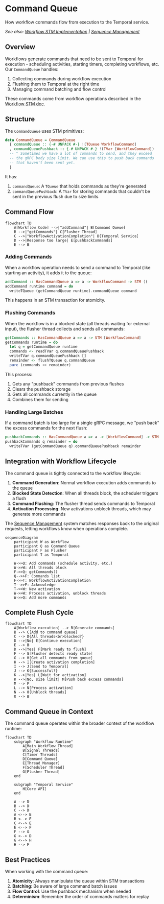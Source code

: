# Command Queue

How workflow commands flow from execution to the Temporal service.

*See also: [Workflow STM Implementation](workflow-stm.md) | [Sequence Management](sequence-management.md)*

## Overview

Workflows generate commands that need to be sent to Temporal for execution - scheduling activities, starting timers, completing workflows, etc. Our `CommandQueue` handles:

1. Collecting commands during workflow execution
2. Flushing them to Temporal at the right time
3. Managing command batching and flow control

These commands come from workflow operations described in the [Workflow STM doc](workflow-stm.md).

## Structure

The `CommandQueue` uses STM primitives:

```haskell
data CommandQueue = CommandQueue
  { commandQueue :: {-# UNPACK #-} !(TQueue WorkflowCommand)
  , commandQueuePushback :: {-# UNPACK #-} !(TVar [WorkflowCommand])
  -- ^ Sometimes we have a lot of commands to send, and they exceed
  -- the gRPC body size limit. We can use this to push back commands
  -- that haven't been sent yet.
  }
```

It has:

1. `commandQueue`: A `TQueue` that holds commands as they're generated
2. `commandQueuePushback`: A `TVar` for storing commands that couldn't be sent in the previous flush due to size limits

## Command Flow

```mermaid
flowchart TD
    A[Workflow Code] -->|"addCommand"| B[Command Queue]
    B -->|"getCommands"| C[Flusher Thread]
    C -->|"WorkflowActivationCompletion"| D[Temporal Service]
    D -->|Response too large| E[pushbackCommands]
    E --> B
```

### Adding Commands

When a workflow operation needs to send a command to Temporal (like starting an activity), it adds it to the queue:

```haskell
addCommand :: HasCommandQueue a => a -> WorkflowCommand -> STM ()
addCommand runtime command = do
  writeTQueue (getCommandQueue runtime).commandQueue command
```

This happens in an STM transaction for atomicity.

### Flushing Commands

When the workflow is in a blocked state (all threads waiting for external input), the flusher thread collects and sends all commands:

```haskell
getCommands :: HasCommandQueue a => a -> STM [WorkflowCommand]
getCommands runtime = do
  let q = getCommandQueue runtime
  commands <- readTVar q.commandQueuePushback
  writeTVar q.commandQueuePushback []
  remainder <- flushTQueue q.commandQueue
  pure (commands <> remainder)
```

This process:
1. Gets any "pushback" commands from previous flushes
2. Clears the pushback storage
3. Gets all commands currently in the queue
4. Combines them for sending

### Handling Large Batches

If a command batch is too large for a single gRPC message, we "push back" the excess commands for the next flush:

```haskell
pushbackCommands :: HasCommandQueue a => a -> [WorkflowCommand] -> STM ()
pushbackCommands q remainder = do
  writeTVar (getCommandQueue q).commandQueuePushback remainder
```

## Integration with Workflow Lifecycle

The command queue is tightly connected to the workflow lifecycle:

1. **Command Generation**: Normal workflow execution adds commands to the queue
2. **Blocked State Detection**: When all threads block, the scheduler triggers a flush
3. **Command Flushing**: The flusher thread sends commands to Temporal
4. **Activation Processing**: New activations unblock threads, which may generate more commands

The [Sequence Management](sequence-management.md) system matches responses back to the original requests, letting workflows know when operations complete.

```mermaid
sequenceDiagram
    participant W as Workflow
    participant Q as Command Queue
    participant F as Flusher
    participant T as Temporal

    W->>Q: Add commands (schedule activity, etc.)
    W->>W: All threads block
    F->>Q: getCommands()
    Q-->>F: Commands list
    F->>T: WorkflowActivationCompletion
    T-->>F: Acknowledge
    T->>W: New activation
    W->>W: Process activation, unblock threads
    W->>Q: Add more commands
```

## Complete Flush Cycle

```mermaid
flowchart TD
    A[Workflow execution] --> B[Generate commands]
    B --> C[Add to command queue]
    C --> D{All threads<br>blocked?}
    D -->|No| E[Continue execution]
    E --> B
    D -->|Yes| F[Mark ready to flush]
    F --> G[Flusher detects ready state]
    G --> H[Get all commands from queue]
    H --> I[Create activation completion]
    I --> J[Send to Temporal]
    J --> K{Successful?}
    K -->|Yes| L[Wait for activation]
    K -->|No, size limit| M[Push back excess commands]
    M --> F
    L --> N[Process activation]
    N --> O[Unblock threads]
    O --> B
```

## Command Queue in Context

The command queue operates within the broader context of the workflow runtime:

```mermaid
flowchart TD
    subgraph "Workflow Runtime"
        A[Main Workflow Thread]
        B[Signal Threads]
        C[Timer Threads]
        D[Command Queue]
        E[Thread Manager]
        F[Scheduler Thread]
        G[Flusher Thread]
    end

    subgraph "Temporal Service"
        H[Core API]
    end

    A --> D
    B --> D
    C --> D
    A <--> E
    B <--> E
    C <--> E
    E <--> F
    F --> G
    G <--> D
    G <--> H
    H --> F
```

## Best Practices

When working with the command queue:

1. **Atomicity**: Always manipulate the queue within STM transactions
2. **Batching**: Be aware of large command batch issues
3. **Flow Control**: Use the pushback mechanism when needed
4. **Determinism**: Remember the order of commands matters for replay
